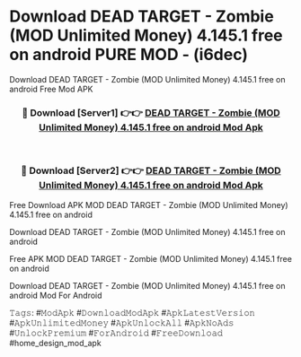 # Download DEAD TARGET - Zombie (MOD Unlimited Money) 4.145.1 free on android PURE MOD - (i6dec)
Download DEAD TARGET - Zombie (MOD Unlimited Money) 4.145.1 free on android Free Mod APK

<div align="center">
<h3>🔴 Download [Server1] 👉👉 <a href="https://apk-comot.site?title=DEAD_TARGET_-_Zombie_(MOD_Unlimited_Money)_4.145.1_free_on_android">DEAD TARGET - Zombie (MOD Unlimited Money) 4.145.1 free on android Mod Apk</a></h3><br>

<h3>🔴 Download [Server2] 👉👉 <a href="https://apk-comot.site?title=DEAD_TARGET_-_Zombie_(MOD_Unlimited_Money)_4.145.1_free_on_android">DEAD TARGET - Zombie (MOD Unlimited Money) 4.145.1 free on android Mod Apk</a></h3>
</div>


Free Download APK MOD DEAD TARGET - Zombie (MOD Unlimited Money) 4.145.1 free on android

Download DEAD TARGET - Zombie (MOD Unlimited Money) 4.145.1 free on android 

Free APK MOD DEAD TARGET - Zombie (MOD Unlimited Money) 4.145.1 free on android 

Download DEAD TARGET - Zombie (MOD Unlimited Money) 4.145.1 free on android Mod For Android

𝚃𝚊𝚐𝚜: #𝙼𝚘𝚍𝙰𝚙𝚔 #𝙳𝚘𝚠𝚗𝚕𝚘𝚊𝚍𝙼𝚘𝚍𝙰𝚙𝚔 #𝙰𝚙𝚔𝙻𝚊𝚝𝚎𝚜𝚝𝚅𝚎𝚛𝚜𝚒𝚘𝚗 #𝙰𝚙𝚔𝚄𝚗𝚕𝚒𝚖𝚒𝚝𝚎𝚍𝙼𝚘𝚗𝚎𝚢 #𝙰𝚙𝚔𝚄𝚗𝚕𝚘𝚌𝚔𝙰𝚕𝚕 #𝙰𝚙𝚔𝙽𝚘𝙰𝚍𝚜 #𝚄𝚗𝚕𝚘𝚌𝚔𝙿𝚛𝚎𝚖𝚒𝚞𝚖 #𝙵𝚘𝚛𝙰𝚗𝚍𝚛𝚘𝚒𝚍 #𝙵𝚛𝚎𝚎𝙳𝚘𝚠𝚗𝚕𝚘𝚊𝚍 #home_design_mod_apk
